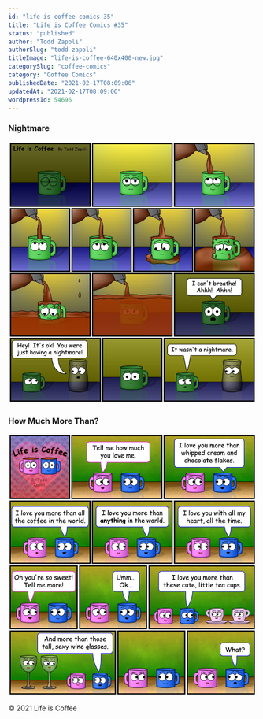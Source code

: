 ```yaml
---
id: "life-is-coffee-comics-35"
title: "Life is Coffee Comics #35"
status: "published"
author: "Todd Zapoli"
authorSlug: "todd-zapoli"
titleImage: "life-is-coffee-640x400-new.jpg"
categorySlug: "coffee-comics"
category: "Coffee Comics"
publishedDate: "2021-02-17T08:09:06"
updatedAt: "2021-02-17T08:09:06"
wordpressId: 54696
---
```


### Nightmare

![Nightmare Life is Coffee](Nightmare-coffee-comic.jpg)

### How Much More Than?

![How Much More Than Life is Coffee](How-Much-More-Than-coffee-comic.jpg)

© 2021 Life is Coffee